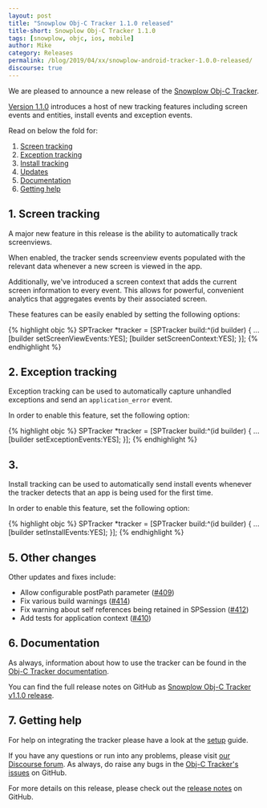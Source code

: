 ```yaml
---
layout: post
title: "Snowplow Obj-C Tracker 1.1.0 released"
title-short: Snowplow Obj-C Tracker 1.1.0
tags: [snowplow, objc, ios, mobile]
author: Mike
category: Releases
permalink: /blog/2019/04/xx/snowplow-android-tracker-1.0.0-released/
discourse: true
---
```


We are pleased to announce a new release of the [Snowplow Obj-C Tracker][repo].

[Version 1.1.0][release-notes] introduces a host of new tracking features including screen events and entities, install events and exception events.

Read on below the fold for:

1. [Screen tracking](#screens)
2. [Exception tracking](#exceptions)
3. [Install tracking](#installs)
5. [Updates](#updates)
6. [Documentation](#docs)
7. [Getting help](#help)

<!--more-->

<h2 id="screens">1. Screen tracking</h2>

A major new feature in this release is the ability to automatically track screenviews.

When enabled, the tracker sends screenview events populated with the relevant data whenever a new screen is viewed in the app.

Additionally, we've introduced a screen context that adds the current screen information to every event. This allows for powerful, convenient analytics that aggregates events by their associated screen.

These features can be easily enabled by setting the following options:

{% highlight objc %}
SPTracker *tracker = [SPTracker build:^(id<SPTrackerBuilder> builder) {
    ...
    [builder setScreenViewEvents:YES];
    [builder setScreenContext:YES];
}];
{% endhighlight %}


<h2 id="exceptions">2. Exception tracking</h2>

Exception tracking can be used to automatically capture unhandled exceptions and send an `application_error` event.

In order to enable this feature, set the following option:

{% highlight objc %}
SPTracker *tracker = [SPTracker build:^(id<SPTrackerBuilder> builder) {
    ...
    [builder setExceptionEvents:YES];
}];
{% endhighlight %}


<h2 id="installs">3. </h2>

Install tracking can be used to automatically send install events whenever the tracker detects that an app is being used for the first time.

In order to enable this feature, set the following option:

{% highlight objc %}
SPTracker *tracker = [SPTracker build:^(id<SPTrackerBuilder> builder) {
    ...
    [builder setInstallEvents:YES];
}];
{% endhighlight %}


<h2 id="updates">5. Other changes</h2>

Other updates and fixes include:

* Allow configurable postPath parameter ([#409][409])
* Fix various build warnings ([#414][414])
* Fix warning about self references being retained in SPSession ([#412][412])
* Add tests for application context ([#410][410])

<h2 id="docs">6. Documentation</h2>

As always, information about how to use the tracker can be found in the [Obj-C Tracker documentation][docs].

You can find the full release notes on GitHub as [Snowplow Obj-C Tracker v1.1.0 release][release-notes].

<h2 id="help">7. Getting help</h2>

For help on integrating the tracker please have a look at the [setup][ios-setup] guide.

If you have any questions or run into any problems, please visit [our Discourse forum][discourse]. As always, do raise any bugs in the [Obj-C Tracker's issues][ios-issues] on GitHub.

For more details on this release, please check out the [release notes][release-notes] on GitHub.

[repo]: https://github.com/snowplow/snowplow-android-tracker
[docs]: http://docs.snowplowanalytics.com/open-source/snowplow/trackers/ios-tracker/1.1.0/
[release-notes]: https://github.com/snowplow/snowplow-objc-tracker/releases/tag/1.1.0
[ios-setup]: http://docs.snowplowanalytics.com/open-source/snowplow/trackers/objective-c-tracker/1.1.0/objective-c-tracker/#installation
[ios-issues]: https://github.com/snowplow/snowplow-objc-tracker/issues

[409]: https://github.com/snowplow/snowplow-objc-tracker/issues/409
[414]: https://github.com/snowplow/snowplow-objc-tracker/issues/414
[412]: https://github.com/snowplow/snowplow-objc-tracker/issues/412
[410]: https://github.com/snowplow/snowplow-objc-tracker/issues/410

[discourse]: http://discourse.snowplowanalytics.com/
